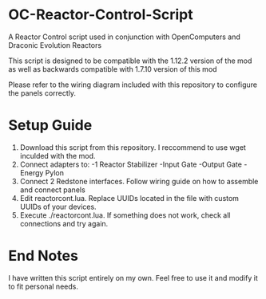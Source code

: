 # OC-Reactor-Control-Script
A Reactor Control script used in conjunction with OpenComputers and Draconic Evolution Reactors

This script is designed to be compatible with the 1.12.2 version of the mod as well as backwards compatible with 1.7.10 version of this mod

Please refer to the wiring diagram included with this repository to configure the panels correctly.

# Setup Guide
1) Download this script from this repository. I reccommend to use wget inculded with the mod.
2) Connect adapters to:
  -1 Reactor Stabilizer
  -Input Gate
  -Output Gate
  -Energy Pylon
3) Connect 2 Redstone interfaces. Follow wiring guide on how to assemble and connect panels
4) Edit reactorcont.lua. Replace UUIDs located in the file with custom UUIDs of your devices.
5) Execute ./reactorcont.lua. If something does not work, check all connections and try again.

 # End Notes
 I have written this script entirely on my own. Feel free to use it and modify it to fit personal needs. 
